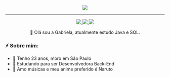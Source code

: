 <p align="center">
  <img src="https://gifs.eco.br/wp-content/uploads/2022/07/gifs-da-konan-3.gif" />
</p>
<hr>

<p align="center">
    <a href="https://twitter.com/28y2029">
    <img src="https://img.shields.io/badge/Twitter-307cc5?style=for-the-badge&logo=twitter&logoColor=white"/>
    </a>
    <a href="https://www.linkedin.com/in/gabriela-xavier-santos-8596891b1/">
    <img src="https://img.shields.io/badge/LinkedIn-307cc5?style=for-the-badge&logo=linkedin&logoColor=white"/>
    </a>
    <img src="https://komarev.com/ghpvc/?username=isgabrielast&style=for-the-badge"/>
</p>

<p align="center">
👋 Olá sou a Gabriela, atualmente estudo Java e SQL.
</p>

### **⚡ Sobre mim:**
- 🍇 Tenho 23 anos, moro em São Paulo
- 🍇 Estudando para ser Desenvolvedora Back-End
- 🍇 Amo músicas e meu anime preferido é Naruto

